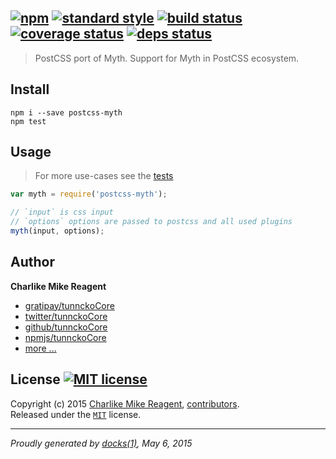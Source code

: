 ## [![npm][npmjs-img]][npmjs-url] [![standard style][standard-img]][standard-url] [![build status][travis-img]][travis-url] [![coverage status][coveralls-img]][coveralls-url] [![deps status][daviddm-img]][daviddm-url]

> PostCSS port of Myth. Support for Myth in PostCSS ecosystem.

## Install
```
npm i --save postcss-myth
npm test
```


## Usage
> For more use-cases see the [tests](./test/index.js)

```js
var myth = require('postcss-myth');

// `input` is css input
// `options` options are passed to postcss and all used plugins
myth(input, options);
```


## Author
**Charlike Mike Reagent**
+ [gratipay/tunnckoCore][author-gratipay]
+ [twitter/tunnckoCore][author-twitter]
+ [github/tunnckoCore][author-github]
+ [npmjs/tunnckoCore][author-npmjs]
+ [more ...][contrib-more]


## License [![MIT license][license-img]][license-url]
Copyright (c) 2015 [Charlike Mike Reagent][contrib-more], [contributors][contrib-graf].  
Released under the [`MIT`][license-url] license.


[npmjs-url]: http://npm.im/postcss-myth
[npmjs-img]: https://img.shields.io/npm/v/postcss-myth.svg?style=flat&label=postcss-myth

[coveralls-url]: https://coveralls.io/r/tunnckoCore/postcss-myth?branch=master
[coveralls-img]: https://img.shields.io/coveralls/tunnckoCore/postcss-myth.svg?style=flat

[license-url]: https://github.com/tunnckoCore/postcss-myth/blob/master/license.md
[license-img]: https://img.shields.io/badge/license-MIT-blue.svg?style=flat

[travis-url]: https://travis-ci.org/tunnckoCore/postcss-myth
[travis-img]: https://img.shields.io/travis/tunnckoCore/postcss-myth.svg?style=flat

[daviddm-url]: https://david-dm.org/tunnckoCore/postcss-myth
[daviddm-img]: https://img.shields.io/david/tunnckoCore/postcss-myth.svg?style=flat

[author-gratipay]: https://gratipay.com/tunnckoCore
[author-twitter]: https://twitter.com/tunnckoCore
[author-github]: https://github.com/tunnckoCore
[author-npmjs]: https://npmjs.org/~tunnckocore

[contrib-more]: http://j.mp/1stW47C
[contrib-graf]: https://github.com/tunnckoCore/postcss-myth/graphs/contributors

[standard-url]: https://github.com/feross/standard
[standard-img]: https://img.shields.io/badge/code%20style-standard-brightgreen.svg?style=flat

***

_Proudly generated by [docks(1)](https://github.com/tunnckoCore/docks), May 6, 2015_